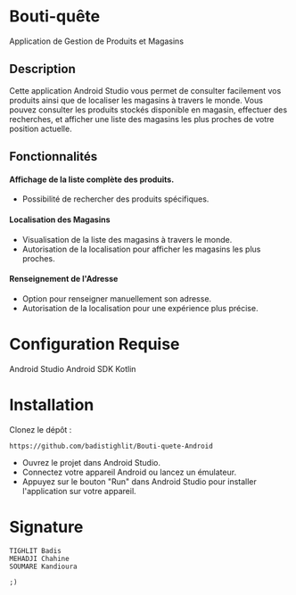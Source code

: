 # Bouti-quête
Application de Gestion de Produits et Magasins

## Description
Cette application Android Studio vous permet de consulter facilement vos produits ainsi que de localiser les magasins à travers le monde. Vous pouvez consulter les produits stockés disponible en magasin, effectuer des recherches, et afficher une liste des magasins les plus proches de votre position actuelle.

## Fonctionnalités


#### Affichage de la liste complète des produits.
- Possibilité de rechercher des produits spécifiques.

#### Localisation des Magasins


- Visualisation de la liste des magasins à travers le monde.
- Autorisation de la localisation pour afficher les magasins les plus proches.

#### Renseignement de l'Adresse
- Option pour renseigner manuellement son adresse.
- Autorisation de la localisation pour une expérience plus précise.

# Configuration Requise
Android Studio 
Android SDK 
Kotlin 

# Installation
Clonez le dépôt :

    https://github.com/badistighlit/Bouti-quete-Android

- Ouvrez le projet dans Android Studio.
- Connectez votre appareil Android ou lancez un émulateur.
- Appuyez sur le bouton "Run" dans Android Studio pour installer l'application sur votre appareil.


# Signature 
    TIGHLIT Badis 
    MEHADJI Chahine 
    SOUMARE Kandioura

    ;)

